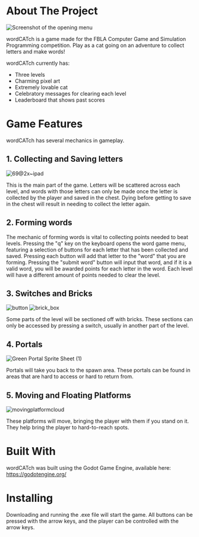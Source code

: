 # About The Project


![Screenshot of the opening menu](https://user-images.githubusercontent.com/74633059/222609268-2c42362e-1568-4982-af53-ed3d0c0ce727.png)


wordCATch is a game made for the FBLA Computer Game and Simulation Programming competition. Play as a cat going on an adventure to collect letters and make words! 

wordCATch currently has:

- Three levels
- Charming pixel art
- Extremely lovable cat
- Celebratory messages for clearing each level
- Leaderboard that shows past scores

# Game Features

wordCATch has several mechanics in gameplay. 

## 1. Collecting and Saving letters

![69@2x~ipad](https://user-images.githubusercontent.com/74633059/223195924-8f759d5f-ede8-457b-857b-e9eb293bed87.png)

This is the main part of the game. Letters will be scattered across each level, and words with those letters can only be made once the letter is collected by the player and saved in the chest. Dying before getting to save in the chest will result in needing to collect the letter again.

## 2. Forming words

The mechanic of forming words is vital to collecting points needed to beat levels. Pressing the "q" key on the keyboard opens the word game menu, featuring a selection of buttons for each  letter that has been collected and saved. Pressing each button will add that letter to the "word" that you are forming. Pressing the "submit word" button will input that word, and if it is a valid word, you will be awarded points for each letter in the word. Each level will have a different amount of points needed to clear the level. 

## 3. Switches and Bricks

![button](https://user-images.githubusercontent.com/74633059/223188869-09f4fa38-49c0-4410-ae86-ac2836672d20.png) ![brick_box](https://user-images.githubusercontent.com/74633059/223189614-b335ea0c-4511-4f6a-8288-1c5db93ed99b.png)


Some parts of the level will be sectioned off with bricks. These sections can only be accessed by pressing a switch, usually in another part of the level. 

## 4. Portals

![Green Portal Sprite Sheet (1)](https://user-images.githubusercontent.com/74633059/223188432-0e2d0b23-1333-4d6c-a10e-c20c7b8e4ff1.png)

Portals will take you back to the spawn area. These portals can be found in areas that are hard to access or hard to return from.

## 5. Moving and Floating Platforms

![movingplatformcloud](https://user-images.githubusercontent.com/74633059/223003844-2044908e-8247-43dc-b744-1cd321304bed.png)



These platforms will move, bringing the player with them if you stand on it. They help bring the player to hard-to-reach spots.

# Built With

wordCATch was built using the Godot Game Engine, available here: https://godotengine.org/

# Installing

Downloading and running the .exe file will start the game. All buttons can be pressed with the arrow keys, and the player can be controlled with the arrow keys.

